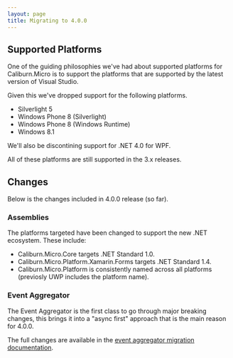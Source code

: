 ```yaml
---
layout: page
title: Migrating to 4.0.0
---
```


## Supported Platforms

One of the guiding philosophies we've had about supported platforms for Caliburn.Micro is to support the platforms that are supported by the latest version of Visual Studio.

Given this we've dropped support for the following platforms.

- Silverlight 5
- Windows Phone 8 (Silverlight)
- Windows Phone 8 (Windows Runtime)
- Windows 8.1

We'll also be discontining support for .NET 4.0 for WPF.

All of these platforms are still supported in the 3.x releases.

## Changes

Below is the changes included in 4.0.0 release (so far).

### Assemblies

The platforms targeted have been changed to support the new .NET ecosystem. These include:

- Caliburn.Micro.Core targets .NET Standard 1.0.
- Caliburn.Micro.Platform.Xamarin.Forms targets .NET Standard 1.4.
- Caliburn.Micro.Platform is consistently named across all platforms (previosly UWP includes the platform name).


### Event Aggregator

The Event Aggregator is the first class to go through major breaking changes, this brings it into a "async first" approach that is the main reason for 4.0.0.

The full changes are available in the [event aggregator migration documentation](/documentation/4.0.0/event-aggregator).